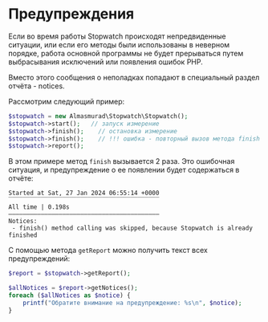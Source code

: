 
Предупреждения
========================

Если во время работы Stopwatch происходят непредвиденные ситуации, или если его методы были использованы в неверном порядке, работа основной программы не будет прерываться путем выбрасывания исключений или появления ошибок PHP. 

Вместо этого сообщения о неполадках попадают в специальный раздел отчёта - notices.

Рассмотрим следующий пример:

```php
$stopwatch = new Almasmurad\Stopwatch\Stopwatch();
$stopwatch->start();   // запуск измерение
$stopwatch->finish();    // остановка измерение
$stopwatch->finish();    // !!! ошибка - повторный вызов метода finish 
$stopwatch->report();
```

В этом примере метод `finish` вызывается 2 раза. Это ошибочная ситуация, и предупреждение о ее появлении будет содержаться в отчёте:

```
Started at Sat, 27 Jan 2024 06:55:14 +0000
‾‾‾‾‾‾‾‾‾‾‾‾‾‾‾‾‾‾‾‾‾‾‾‾‾‾‾‾‾‾‾‾‾‾‾‾‾‾‾‾‾‾
All time | 0.198s
——————————————————————————————————————————
Notices:
 - finish() method calling was skipped, because Stopwatch is already finished
```

С помощью метода `getReport` можно получить текст всех предупреждений:

```php
$report = $stopwatch->getReport();

$allNotices = $report->getNotices();
foreach ($allNotices as $notice) {
    printf("Обратите внимание на предупреждение: %s\n", $notice);
}
```
